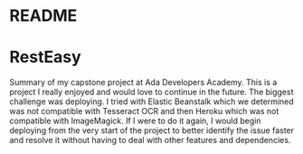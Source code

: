 # README
<h1>RestEasy</h1>

<p>Summary of my capstone project at Ada Developers Academy. This is a project I really enjoyed and would love to continue in the future. The biggest challenge was deploying. I tried with Elastic Beanstalk which we determined was not compatible with Tesseract OCR and then Heroku which was not compatible with ImageMagick. If I were to do it again, I would begin deploying from the very start of the project to better identify the issue faster and resolve it without having to deal with other features and dependencies.</p>
